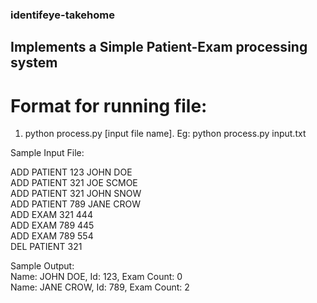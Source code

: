 ### identifeye-takehome

## Implements a Simple Patient-Exam processing system

# Format for running file:
1. python process.py [input file name]. 
Eg: python process.py input.txt

Sample Input File:

ADD PATIENT 123 JOHN DOE  
ADD PATIENT 321 JOE SCMOE  
ADD PATIENT 321 JOHN SNOW  
ADD PATIENT 789 JANE CROW  
ADD EXAM 321 444  
ADD EXAM 789 445  
ADD EXAM 789 554  
DEL PATIENT 321  

Sample Output:  
Name: JOHN DOE, Id: 123, Exam Count: 0  
Name: JANE CROW, Id: 789, Exam Count: 2  
